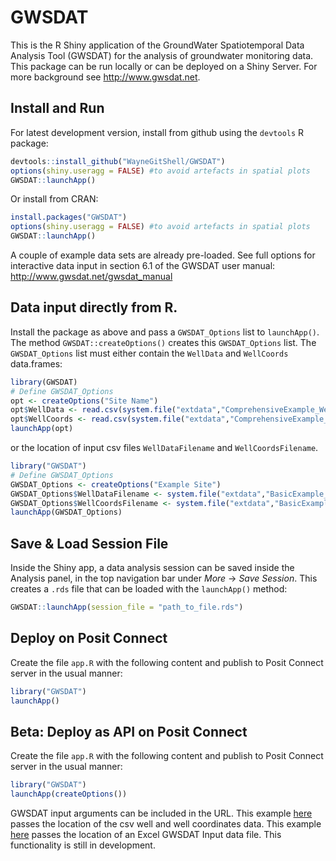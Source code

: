 # GWSDAT

This is the R Shiny application of the GroundWater Spatiotemporal Data Analysis Tool (GWSDAT) for the analysis of groundwater monitoring data. This package can be run locally or can be deployed on a Shiny Server. For more background see <http://www.gwsdat.net>. 
<!--- supporting multiple data sets and users, and a stand-alone mode (Excel Mode), which is limited to a single data set.and --->

## Install and Run

For latest development version, install from github using the `devtools` R package:

```r
devtools::install_github("WayneGitShell/GWSDAT")
options(shiny.useragg = FALSE) #to avoid artefacts in spatial plots
GWSDAT::launchApp()
```

Or install from CRAN: 

```r
install.packages("GWSDAT")
options(shiny.useragg = FALSE) #to avoid artefacts in spatial plots
GWSDAT::launchApp()
```
A couple of example data sets are already pre-loaded. See full options for interactive data input in section 6.1 of the GWSDAT user manual: <http://www.gwsdat.net/gwsdat_manual>

## Data input directly from R. 
<!---#The Stand-Alone Mode provides a slim version of the UI for exploring a single data set.  --->
Install the package as above and pass a `GWSDAT_Options` list to `launchApp()`. The method `GWSDAT::createOptions()` creates this `GWSDAT_Options` list. The `GWSDAT_Options` list must either contain the `WellData` and `WellCoords` data.frames: 

```r
library(GWSDAT)
# Define GWSDAT_Options
opt <- createOptions("Site Name")
opt$WellData <- read.csv(system.file("extdata","ComprehensiveExample_WellData.csv",package="GWSDAT"))
opt$WellCoords <- read.csv(system.file("extdata","ComprehensiveExample_WellCoords.csv",package="GWSDAT"))
launchApp(opt)
``` 
or the location of input csv files `WellDataFilename` and `WellCoordsFilename`. 

```r
library("GWSDAT")
# Define GWSDAT_Options
GWSDAT_Options <- createOptions("Example Site")
GWSDAT_Options$WellDataFilename <- system.file("extdata","BasicExample_WellData.csv",package="GWSDAT")
GWSDAT_Options$WellCoordsFilename <- system.file("extdata","BasicExample_WellCoords.csv",package="GWSDAT")
launchApp(GWSDAT_Options)
```
<!---
The `GWSDAT_Options` list must define the elements `WellDataFilename` and `WellCoordsFilename`. The method `GWSDAT::createOptions()` creates this `GWSDAT_Options` list.

```r
library(GWSDAT)
# Define GWSDAT_Options
opt <- createOptions("Site Name")
opt$WellDataFilename <- 'path_to_concentration_file'
opt$WellCoordsFilename <- 'path_to_well_coordinate_file'
launchApp(opt)
```
--->

## Save & Load Session File

Inside the Shiny app, a data analysis session can be saved inside the Analysis panel, in the top navigation bar under _More_ -> _Save Session_. This creates a `.rds` file that can be loaded with the `launchApp()` method:


```r
GWSDAT::launchApp(session_file = "path_to_file.rds")
``` 


## Deploy on Posit Connect

Create the file `app.R` with the following content and publish to Posit Connect server in the usual manner:

```r
library("GWSDAT")
launchApp()
```

## Beta: Deploy  as API on Posit Connect
Create the file `app.R` with the following content and publish to Posit Connect server in the usual manner:

```r
library("GWSDAT")
launchApp(createOptions())
```
GWSDAT input arguments can be included in the URL. This example [here](https://stats-glasgow.shinyapps.io/GWSDATURL/?WellDataFilename=https://raw.githubusercontent.com/WayneGitShell/GWSDAT/master/data/BasicExample_WellData.csv&WellCoordsFilename=https://raw.githubusercontent.com/WayneGitShell/GWSDAT/master/data/BasicExample_WellCoords.csv) passes the location of the csv well and well coordinates data. 
This example [here](https://stats-glasgow.shinyapps.io/GWSDATURL/?ExcelDataFilename=https://github.com/WayneGitShell/GWSDAT/raw/GWWellReport/inst/extdata/Basic_Example.xlsx) passes the location of an Excel GWSDAT Input data file. 
This functionality is still in development. 

